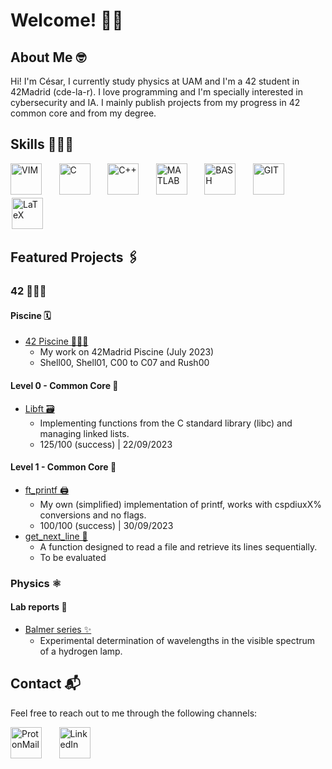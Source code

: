 # Welcome! 👋🏽

## About Me 🤓
Hi! I'm César, I currently study physics at UAM and I'm a 42 student in 42Madrid (cde-la-r). I love programming and I'm specially interested in cybersecurity and IA. I mainly publish projects from my progress in 42 common core and from my degree.

## Skills 🤸🏽‍♂️

[<img src="https://upload.wikimedia.org/wikipedia/commons/9/9f/Vimlogo.svg" alt="VIM" width="50"/>](https://www.vim.org/) &nbsp; &nbsp; &nbsp;
[<img src="https://upload.wikimedia.org/wikipedia/commons/1/19/C_Logo.png" alt="C" width="50"/>](https://en.cppreference.com/w/c/language) &nbsp; &nbsp; &nbsp;
[<img src="https://upload.wikimedia.org/wikipedia/commons/1/18/ISO_C%2B%2B_Logo.svg" alt="C++" width="50"/>](https://en.cppreference.com/w/cpp) &nbsp; &nbsp; &nbsp;
[<img src="https://upload.wikimedia.org/wikipedia/commons/2/21/Matlab_Logo.png" alt="MATLAB" width="50"/>](https://www.mathworks.com/) &nbsp; &nbsp; &nbsp;
[<img src="https://upload.wikimedia.org/wikipedia/commons/8/82/Gnu-bash-logo.svg" alt="BASH" width="50"/>](https://www.gnu.org/software/bash/) &nbsp; &nbsp; &nbsp;
[<img src="https://upload.wikimedia.org/wikipedia/commons/e/e0/Git-logo.svg" alt="GIT" width="50"/>](https://git-scm.com/) &nbsp; &nbsp; &nbsp;
[<img src="https://upload.wikimedia.org/wikipedia/commons/9/92/LaTeX_logo.svg" alt="LaTeX" width="50" style="border: 2px solid #fff;">](https://www.latex-project.org/)

## Featured Projects 🖇️

### 42 👨🏽‍💻

#### Piscine 🗓️

- [42 Piscine 🏊🏼‍♂️](https://github.com/cesardelarosa/42-Piscine)
  - My work on 42Madrid Piscine (July 2023)
  - Shell00, Shell01, C00 to C07 and Rush00

#### Level 0 - Common Core 🌱


- [Libft 🗃️](https://github.com/cesardelarosa/Libft)
  - Implementing functions from the C standard library (libc) and managing linked lists.
  - 125/100 (success) | 22/09/2023

#### Level 1 - Common Core 🌿

- [ft_printf 🖨️](https://github.com/cesardelarosa/ft_printf)
  - My own (simplified) implementation of printf, works with cspdiuxX% conversions and no flags.
  - 100/100 (success) | 30/09/2023
- [get_next_line 📝](https://github.com/cesardelarosa/get_next_line)
  - A function designed to read a file and retrieve its lines sequentially.
  - To be evaluated   

### Physics ⚛️

#### Lab reports 📑

- [Balmer series ✨](https://github.com/cesardelarosa/Lineas_de_Balmer)
  - Experimental determination of wavelengths in the visible spectrum of a hydrogen lamp.

## Contact 📬

Feel free to reach out to me through the following channels:

[<img src="https://res.cloudinary.com/dbulfrlrz/image/upload/v1693233226/static/logos/proton-mail-badge_puvcia.svg" alt="ProtonMail" width="50"/>](mailto:cesardelarosa.code@proton.me) &nbsp; &nbsp; &nbsp;
[<img src="https://upload.wikimedia.org/wikipedia/commons/c/ca/LinkedIn_logo_initials.png" alt="LinkedIn" width="50"/>](https://www.linkedin.com/in/c%C3%A9sar-de-la-rosa-sobrino-6b4403239/)

